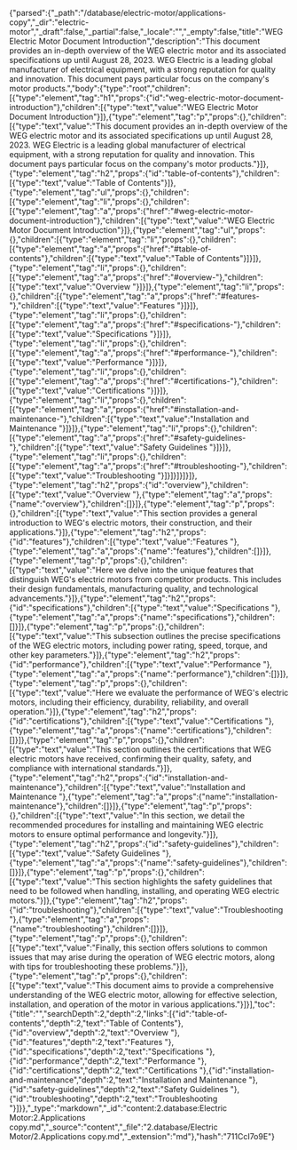 {"parsed":{"_path":"/database/electric-motor/applications-copy","_dir":"electric-motor","_draft":false,"_partial":false,"_locale":"","_empty":false,"title":"WEG Electric Motor Document Introduction","description":"This document provides an in-depth overview of the WEG electric motor and its associated specifications up until August 28, 2023. WEG Electric is a leading global manufacturer of electrical equipment, with a strong reputation for quality and innovation. This document pays particular focus on the company's motor products.","body":{"type":"root","children":[{"type":"element","tag":"h1","props":{"id":"weg-electric-motor-document-introduction"},"children":[{"type":"text","value":"WEG Electric Motor Document Introduction"}]},{"type":"element","tag":"p","props":{},"children":[{"type":"text","value":"This document provides an in-depth overview of the WEG electric motor and its associated specifications up until August 28, 2023. WEG Electric is a leading global manufacturer of electrical equipment, with a strong reputation for quality and innovation. This document pays particular focus on the company's motor products."}]},{"type":"element","tag":"h2","props":{"id":"table-of-contents"},"children":[{"type":"text","value":"Table of Contents"}]},{"type":"element","tag":"ul","props":{},"children":[{"type":"element","tag":"li","props":{},"children":[{"type":"element","tag":"a","props":{"href":"#weg-electric-motor-document-introduction"},"children":[{"type":"text","value":"WEG Electric Motor Document Introduction"}]},{"type":"element","tag":"ul","props":{},"children":[{"type":"element","tag":"li","props":{},"children":[{"type":"element","tag":"a","props":{"href":"#table-of-contents"},"children":[{"type":"text","value":"Table of Contents"}]}]},{"type":"element","tag":"li","props":{},"children":[{"type":"element","tag":"a","props":{"href":"#overview-"},"children":[{"type":"text","value":"Overview "}]}]},{"type":"element","tag":"li","props":{},"children":[{"type":"element","tag":"a","props":{"href":"#features-"},"children":[{"type":"text","value":"Features "}]}]},{"type":"element","tag":"li","props":{},"children":[{"type":"element","tag":"a","props":{"href":"#specifications-"},"children":[{"type":"text","value":"Specifications "}]}]},{"type":"element","tag":"li","props":{},"children":[{"type":"element","tag":"a","props":{"href":"#performance-"},"children":[{"type":"text","value":"Performance "}]}]},{"type":"element","tag":"li","props":{},"children":[{"type":"element","tag":"a","props":{"href":"#certifications-"},"children":[{"type":"text","value":"Certifications "}]}]},{"type":"element","tag":"li","props":{},"children":[{"type":"element","tag":"a","props":{"href":"#installation-and-maintenance-"},"children":[{"type":"text","value":"Installation and Maintenance "}]}]},{"type":"element","tag":"li","props":{},"children":[{"type":"element","tag":"a","props":{"href":"#safety-guidelines-"},"children":[{"type":"text","value":"Safety Guidelines "}]}]},{"type":"element","tag":"li","props":{},"children":[{"type":"element","tag":"a","props":{"href":"#troubleshooting-"},"children":[{"type":"text","value":"Troubleshooting "}]}]}]}]}]},{"type":"element","tag":"h2","props":{"id":"overview"},"children":[{"type":"text","value":"Overview "},{"type":"element","tag":"a","props":{"name":"overview"},"children":[]}]},{"type":"element","tag":"p","props":{},"children":[{"type":"text","value":"This section provides a general introduction to WEG's electric motors, their construction, and their applications."}]},{"type":"element","tag":"h2","props":{"id":"features"},"children":[{"type":"text","value":"Features "},{"type":"element","tag":"a","props":{"name":"features"},"children":[]}]},{"type":"element","tag":"p","props":{},"children":[{"type":"text","value":"Here we delve into the unique features that distinguish WEG's electric motors from competitor products. This includes their design fundamentals, manufacturing quality, and technological advancements."}]},{"type":"element","tag":"h2","props":{"id":"specifications"},"children":[{"type":"text","value":"Specifications "},{"type":"element","tag":"a","props":{"name":"specifications"},"children":[]}]},{"type":"element","tag":"p","props":{},"children":[{"type":"text","value":"This subsection outlines the precise specifications of the WEG electric motors, including power rating, speed, torque, and other key parameters."}]},{"type":"element","tag":"h2","props":{"id":"performance"},"children":[{"type":"text","value":"Performance "},{"type":"element","tag":"a","props":{"name":"performance"},"children":[]}]},{"type":"element","tag":"p","props":{},"children":[{"type":"text","value":"Here we evaluate the performance of WEG's electric motors, including their efficiency, durability, reliability, and overall operation."}]},{"type":"element","tag":"h2","props":{"id":"certifications"},"children":[{"type":"text","value":"Certifications "},{"type":"element","tag":"a","props":{"name":"certifications"},"children":[]}]},{"type":"element","tag":"p","props":{},"children":[{"type":"text","value":"This section outlines the certifications that WEG electric motors have received, confirming their quality, safety, and compliance with international standards."}]},{"type":"element","tag":"h2","props":{"id":"installation-and-maintenance"},"children":[{"type":"text","value":"Installation and Maintenance "},{"type":"element","tag":"a","props":{"name":"installation-maintenance"},"children":[]}]},{"type":"element","tag":"p","props":{},"children":[{"type":"text","value":"In this section, we detail the recommended procedures for installing and maintaining WEG electric motors to ensure optimal performance and longevity."}]},{"type":"element","tag":"h2","props":{"id":"safety-guidelines"},"children":[{"type":"text","value":"Safety Guidelines "},{"type":"element","tag":"a","props":{"name":"safety-guidelines"},"children":[]}]},{"type":"element","tag":"p","props":{},"children":[{"type":"text","value":"This section highlights the safety guidelines that need to be followed when handling, installing, and operating WEG electric motors."}]},{"type":"element","tag":"h2","props":{"id":"troubleshooting"},"children":[{"type":"text","value":"Troubleshooting "},{"type":"element","tag":"a","props":{"name":"troubleshooting"},"children":[]}]},{"type":"element","tag":"p","props":{},"children":[{"type":"text","value":"Finally, this section offers solutions to common issues that may arise during the operation of WEG electric motors, along with tips for troubleshooting these problems."}]},{"type":"element","tag":"p","props":{},"children":[{"type":"text","value":"This document aims to provide a comprehensive understanding of the WEG electric motor, allowing for effective selection, installation, and operation of the motor in various applications."}]}],"toc":{"title":"","searchDepth":2,"depth":2,"links":[{"id":"table-of-contents","depth":2,"text":"Table of Contents"},{"id":"overview","depth":2,"text":"Overview "},{"id":"features","depth":2,"text":"Features "},{"id":"specifications","depth":2,"text":"Specifications "},{"id":"performance","depth":2,"text":"Performance "},{"id":"certifications","depth":2,"text":"Certifications "},{"id":"installation-and-maintenance","depth":2,"text":"Installation and Maintenance "},{"id":"safety-guidelines","depth":2,"text":"Safety Guidelines "},{"id":"troubleshooting","depth":2,"text":"Troubleshooting "}]}},"_type":"markdown","_id":"content:2.database:Electric Motor:2.Applications copy.md","_source":"content","_file":"2.database/Electric Motor/2.Applications copy.md","_extension":"md"},"hash":"711CcI7o9E"}